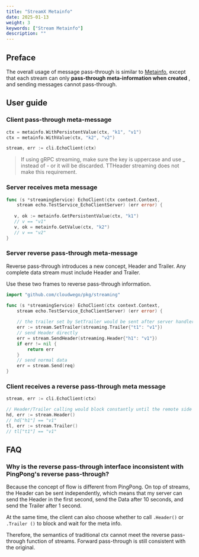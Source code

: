 ```yaml
---
title: "StreamX Metainfo"
date: 2025-01-13
weight: 3
keywords: ["Stream Metainfo"]
description: ""
---
```


## Preface

The overall usage of message pass-through is similar to [Metainfo](/docs/kitex/tutorials/advanced-feature/metainfo/), except that each stream can only **pass-through meta-information when created** , and sending messages cannot pass-through.

## User guide

### Client pass-through meta-message

```go
ctx = metainfo.WithPersistentValue(ctx, "k1", "v1")
ctx = metainfo.WithValue(ctx, "k2", "v2")

stream, err := cli.EchoClient(ctx)
```
> If using gRPC streaming, make sure the key is uppercase and use _ instead of - or it will be discarded. TTHeader streaming does not make this requirement.

### Server receives meta message

```go
func (s *streamingService) EchoClient(ctx context.Context,
    stream echo.TestService_EchoClientServer) (err error) {
   
   v, ok := metainfo.GetPersistentValue(ctx, "k1")
   // v == "v1"
   v, ok = metainfo.GetValue(ctx, "k2")
   // v == "v2"
}
```

### Server reverse pass-through meta-message

Reverse pass-through introduces a new concept, Header and Trailer. Any complete data stream must include Header and Trailer.

Use these two frames to reverse pass-through information.

```go
import "github.com/cloudwego/pkg/streaming"

func (s *streamingService) EchoClient(ctx context.Context,
    stream echo.TestService_EchoClientServer) (err error) {
    
    // the trailer set by SetTrailer would be sent after server handler finishing
    err := stream.SetTrailer(streaming.Trailer{"t1": "v1"})
    // send Header directly
    err = stream.SendHeader(streaming.Header{"h1": "v1"})
    if err != nil {
        return err
    }
    // send normal data
    err = stream.Send(req)
}
```

### Client receives a reverse pass-through meta message

```go
stream, err := cli.EchoClient(ctx)

// Header/Trailer calling would block constantly until the remote side has sent Header/Trailer, or there was an error in the intermediate process
hd, err := stream.Header()
// hd["h1"] == "v1"
tl, err := stream.Trailer()
// tl["t1"] == "v1"
```

## FAQ

### Why is the reverse pass-through interface inconsistent with PingPong's reverse pass-through?

Because the concept of flow is different from PingPong. On top of streams, the Header can be sent independently, which means that my server can send the Header in the first second, send the Data after 10 seconds, and send the Trailer after 1 second.

At the same time, the client can also choose whether to call `.Header()` or `.Trailer ()` to block and wait for the meta info.

Therefore, the semantics of traditional ctx cannot meet the reverse pass-through function of streams. Forward pass-through is still consistent with the original.
